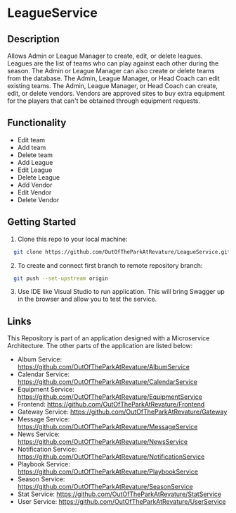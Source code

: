 # LeagueService

## Description
Allows Admin or League Manager to create, edit, or delete leagues. Leagues are the list of teams who can play against each other during the season. The Admin or League Manager can also create or delete teams from the database. The Admin, League Manager, or Head Coach can edit existing teams. The Admin, League Manager, or Head Coach can create, edit, or delete vendors. Vendors are approved sites to buy extra equipment for the players that can't be obtained through equipment requests.

## Functionality
* Edit team
* Add team
* Delete team
* Add League
* Edit League
* Delete League
* Add Vendor
* Edit Vendor
* Delete Vendor

## Getting Started
1. Clone this repo to your local machine:
```bash
  git clone https://github.com/OutOfTheParkAtRevature/LeagueService.git
```
2. To create and connect first branch to remote repository branch:
```bash
  git push --set-upstream origin
```
3. Use IDE like Visual Studio to run application. This will bring Swagger up in the browser and allow you to test the service.

## Links
This Repository is part of an application designed with a Microservice Architecture. The other parts of the application are listed below:

* Album Service: https://github.com/OutOfTheParkAtRevature/AlbumService
* Calendar Service: https://github.com/OutOfTheParkAtRevature/CalendarService
* Equipment Service: https://github.com/OutOfTheParkAtRevature/EquipmentService
* Frontend: https://github.com/OutOfTheParkAtRevature/Frontend
* Gateway Service: https://github.com/OutOfTheParkAtRevature/Gateway
* Message Service: https://github.com/OutOfTheParkAtRevature/MessageService
* News Service: https://github.com/OutOfTheParkAtRevature/NewsService
* Notification Service: https://github.com/OutOfTheParkAtRevature/NotificationService
* Playbook Service: https://github.com/OutOfTheParkAtRevature/PlaybookService
* Season Service: https://github.com/OutOfTheParkAtRevature/SeasonService
* Stat Service: https://github.com/OutOfTheParkAtRevature/StatService
* User Service: https://github.com/OutOfTheParkAtRevature/UserService
